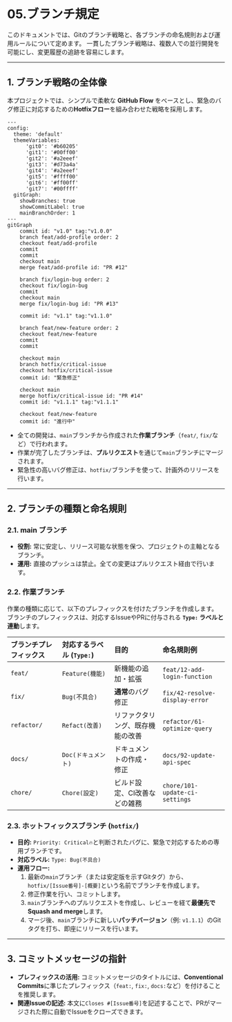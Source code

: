 # 05.ブランチ規定

このドキュメントでは、Gitのブランチ戦略と、各ブランチの命名規則および運用ルールについて定めます。
一貫したブランチ戦略は、複数人での並行開発を可能にし、変更履歴の追跡を容易にします。

---

## 1. ブランチ戦略の全体像

本プロジェクトでは、シンプルで柔軟な **GitHub Flow** をベースとし、緊急のバグ修正に対応するための**Hotfixフロー**を組み合わせた戦略を採用します。

```mermaid
---
config:
  theme: 'default'
  themeVariables:
      'git0': '#b60205'
      'git1': '#00ff00'
      'git2': '#a2eeef'
      'git3': '#d73a4a'
      'git4': '#a2eeef'
      'git5': '#ffff00'
      'git6': '#ff00ff'
      'git7': '#00ffff'
  gitGraph:
    showBranches: true
    showCommitLabel: true
    mainBranchOrder: 1
---
gitGraph
    commit id: "v1.0" tag:"v1.0.0"
    branch feat/add-profile order: 2
    checkout feat/add-profile
    commit
    commit
    checkout main
    merge feat/add-profile id: "PR #12"
    
    branch fix/login-bug order: 2
    checkout fix/login-bug
    commit
    checkout main
    merge fix/login-bug id: "PR #13"
    
    commit id: "v1.1" tag:"v1.1.0"
    
    branch feat/new-feature order: 2
    checkout feat/new-feature
    commit
    commit
    
    checkout main
    branch hotfix/critical-issue
    checkout hotfix/critical-issue
    commit id: "緊急修正"

    checkout main
    merge hotfix/critical-issue id: "PR #14"
    commit id: "v1.1.1" tag:"v1.1.1"

    checkout feat/new-feature
    commit id: "進行中"

```

*   全ての開発は、`main`ブランチから作成された**作業ブランチ**（`feat/`, `fix/`など）で行われます。
*   作業が完了したブランチは、**プルリクエスト**を通じて`main`ブランチにマージされます。
*   緊急性の高いバグ修正は、`hotfix/`ブランチを使って、計画外のリリースを行います。

---

## 2. ブランチの種類と命名規則

### 2.1. main ブランチ
*   **役割:** 常に安定し、リリース可能な状態を保つ、プロジェクトの主軸となるブランチ。
*   **運用:** 直接のプッシュは禁止。全ての変更はプルリクエスト経由で行います。

### 2.2. 作業ブランチ

作業の種類に応じて、以下のプレフィックスを付けたブランチを作成します。
ブランチのプレフィックスは、対応するIssueやPRに付与される **`Type:` ラベルと連動**します。

| ブランチプレフィックス | 対応するラベル (`Type:`) | 目的 | 命名規則例 |
| :--- | :--- | :--- | :--- |
| `feat/` | `Feature(機能)` | 新機能の追加・拡張 | `feat/12-add-login-function` |
| `fix/` | `Bug(不具合)` | **通常**のバグ修正 | `fix/42-resolve-display-error` |
| `refactor/` | `Refact(改善)` | リファクタリング、既存機能の改善 | `refactor/61-optimize-query` |
| `docs/` | `Doc(ドキュメント)` | ドキュメントの作成・修正 | `docs/92-update-api-spec` |
| `chore/` | `Chore(設定)` | ビルド設定、CI改善などの雑務 | `chore/101-update-ci-settings` |

### 2.3. ホットフィックスブランチ (`hotfix/`)
*   **目的:** `Priority: Critical🔥`と判断されたバグに、緊急で対応するための専用ブランチです。
*   **対応ラベル:** `Type: Bug(不具合)`
*   **運用フロー:**
    1.  最新の`main`ブランチ（または安定版を示すGitタグ）から、`hotfix/[Issue番号]-[概要]`という名前でブランチを作成します。
    2.  修正作業を行い、コミットします。
    3.  `main`ブランチへのプルリクエストを作成し、レビューを経て**最優先でSquash and merge**します。
    4.  マージ後、`main`ブランチに新しい**パッチバージョン**（例: `v1.1.1`）のGitタグを打ち、即座にリリースを行います。

---


## 3. コミットメッセージの指針

*   **プレフィックスの活用:** コミットメッセージのタイトルには、**Conventional Commits**に準じたプレフィックス（`feat:`, `fix:`, `docs:`など）を付けることを推奨します。
*   **関連Issueの記述:** 本文に`Closes #[Issue番号]`を記述することで、PRがマージされた際に自動でIssueをクローズできます。
